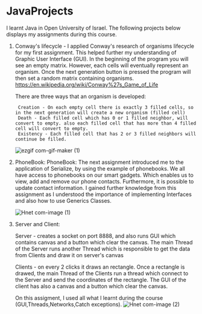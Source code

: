 # JavaProjects

I learnt Java in Open University of Israel. The following projects below displays my assignments during this course.


1. Conway's lifecycle - 
   I applied Conway's research of organisms lifecycle for my first assignment. This helped further my understanding of Graphic User Interface (GUI).
In the beginning of the program you will see an empty matrix. However, each cells will eventually represent an organism. Once the next generation button is pressed the program will then set a random matrix containing organisms. https://en.wikipedia.org/wiki/Conway%27s_Game_of_Life
   
   There are three ways that an organism is developed:
   
        Creation - On each empty cell there is exactly 3 filled cells, so in the next generation will create a new organism (filled cell)
        Death - Each filled cell which has 0 or 1 filled neighbor, will convert to empty. also each filled cell that has more than 4 filled cell will convert to empty.
        Existency - Each filled cell that has 2 or 3 filled neighbors will continue be filled.
       
   ![ezgif com-gif-maker (1)](https://user-images.githubusercontent.com/64331443/155858485-91623303-f81b-417e-b04b-8821f564108f.gif)


2. PhoneBook:
   PhoneBook: The next assignment introduced me to the application of Serialize, by using the example of phonebooks. We all have access to phonebooks on our smart gadgets. Which enables us to view, add and remove our phone contacts. Furthermore, it is possible to update contact information. I gained further knowledge from this assignment as I understood the importance of implementing Interfaces and also how to use Generics Classes.

   ![Hnet com-image (1)](https://user-images.githubusercontent.com/64331443/155857668-97631242-a099-44e6-8125-c24aa664cad0.jpg)

3. Server and Client:

   Server - creates a socket on port 8888, and also runs GUI which contains canvas and a button which clear the canvas. The main Thread of the Server runs another Thread which is responsible to get the data from Clients and draw it on server's canvas
   
   Clients - on every 2 clicks it draws an rectangle. Once a rectangle is drawed, the main Thread of the Clients run a thread which connect to the Server and send the coordinates of the rectangle. The GUI of the client has also a canvas and a button which clear the canvas.
   
   On this assigment, I used all what I learnt during the course (GUI,Threads,Networks,Catch exceptions).
   ![Hnet com-image (2)](https://user-images.githubusercontent.com/64331443/155857821-dba30b8f-7918-4a07-a164-9c87024eaca3.jpg)

   
